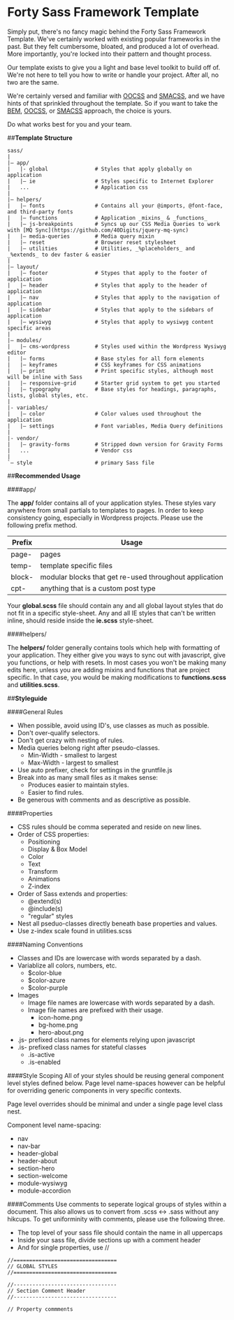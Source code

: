 # Forty Sass Framework Template

Simply put, there's no fancy magic behind the Forty Sass Framework Template. We've certainly worked with existing popular frameworks in the past. But they felt cumbersome, bloated, and produced a lot of overhead. More importantly, you're locked into their pattern and thought process.

Our template exists to give you a light and base level toolkit to build off of. We're not here to tell you how to write or handle your project. After all, no two are the same.

We're certainly versed and familiar with [OOCSS](http://oocss.org/) and [SMACSS](http://smacss.com/), and we have hints of that sprinkled throughout the template. So if you want to take the [BEM](http://bem.info/method/), [OOCSS](http://oocss.org/), or [SMACSS](http://smacss.com/) approach, the choice is yours.

Do what works best for you and your team.

##**Template Structure**
```
sass/
|
|– app/
|   |- global               # Styles that apply globally on application
|   |– ie                   # Styles specific to Internet Explorer
|   ...                     # Application css
|
|– helpers/
|   |– fonts                # Contains all your @imports, @font-face, and third-party fonts
|   |– functions            # Application _mixins_ & _functions_
|   |– js-breakpoints       # Syncs up our CSS Media Queries to work with [MQ Sync](https://github.com/40Digits/jquery-mq-sync)
|   |– media-queries        # Media query mixin
|   |– reset                # Browser reset stylesheet
|   |– utilities            # Utilities, _%placeholders_ and _%extends_ to dev faster & easier
|
|– layout/
|   |– footer               # Stypes that apply to the footer of application
|   |– header               # Styles that apply to the header of application
|   |– nav                  # Styles that apply to the navigation of application
|   |– sidebar              # Styles that apply to the sidebars of application
|   |– wysiwyg              # Styles that apply to wysiwyg content specific areas
|
|– modules/
|   |– cms-wordpress        # Styles used within the Wordpress Wysiwyg editor
|   |– forms                # Base styles for all form elements
|   |– keyframes            # CSS keyframes for CSS animations
|   |– print                # Print specific styles, although most will be inline with Sass
|   |– responsive-grid      # Starter grid system to get you started
|   |– typography           # Base styles for headings, paragraphs, lists, global styles, etc.
|
|- variables/
|   |– color                # Color values used throughout the application
|   |– settings             # Font variables, Media Query definitions
|
|- vendor/
|   |– gravity-forms        # Stripped down version for Gravity Forms
|   ...                     # Vendor css
|
`– style                    # primary Sass file
```

##**Recommended Usage**

####app/

The **app/** folder contains all of your application styles. These styles vary anywhere from small partials to templates to pages. In order to keep consistency going, especially in Wordpress projects. Please use the following prefix method.

| Prefix        | Usage                                                  |
| --------------|--------------------------------------------------------|
| page-         | pages                                                  |
| temp-         | template specific files                                |
| block-        | modular blocks that get re-used throughout application |
| cpt-          | anything that is a custom post type                    |

Your **global.scss** file should contain any and all global layout styles that do not fit in a specific style-sheet. Any and all IE styles that can't be written inline, should reside inside the **ie.scss** style-sheet.

####helpers/

The **helpers/** folder generally contains tools which help with formatting of your application. They either give you ways to sync out with javascript, give you functions, or help with resets. In most cases you won't be making many edits here, unless you are adding mixins and functions that are project specific. In that case, you would be making modifications to **functions.scss** and **utilities.scss**.




##**Styleguide**

####General Rules
* When possible, avoid using ID's, use classes as much as possible.
* Don't over-qualify selectors.
* Don't get crazy with nesting of rules.
* Media queries belong right after pseudo-classes.
  - Min-Width - smallest to largest
  - Max-Width - largest to smallest
* Use auto prefixer, check for settings in the gruntfile.js
* Break into as many small files as it makes sense:
  - Produces easier to maintain styles.
  - Easier to find rules.
* Be generous with comments and as descriptive as possible.

####Properties
* CSS rules should be comma seperated and reside on new lines.
* Order of CSS properties:
  - Positioning
  - Display & Box Model
  - Color
  - Text
  - Transform
  - Animations
  - Z-index
* Order of Sass extends and properties:
  - @extend(s)
  - @include(s)
  - "regular" styles
* Nest all pseduo-classes directly beneath base properties and values.
* Use z-index scale found in utilities.scss

####Naming Conventions
* Classes and IDs are lowercase with words separated by a dash.
* Variablize all colors, numbers, etc.
  - $color-blue
  - $color-azure
  - $color-purple
* Images
  - Image file names are lowercase with words separated by a dash.
  - Image file names are prefixed with their usage.
    - icon-home.png
    - bg-home.png
    - hero-about.png
* .js- prefixed class names for elements relying upon javascript
* .is- prefixed class names for stateful classes
  - .is-active
  - .is-enabled

####Style Scoping
All of your styles should be reusing general component level styles defined below. Page level name-spaces however can be helpful for overriding generic components in very specific contexts.

Page level overrides should be minimal and under a single page level class nest.

Component level name-spacing:

* nav
* nav-bar
* header-global
* header-about
* section-hero
* section-welcome
* module-wysiwyg
* module-accordion

####Comments
Use comments to seperate logical groups of styles within a document. This also allows us to convert from .scss <-> .sass without any hikcups. To get uniforminity with comments, please use the following three.

* The top level of your sass file should contain the name in all uppercaps
* Inside your sass file, divide sections up with a comment header
* And for single properties, use //

```
//=================================
// GLOBAL STYLES
//=================================

//---------------------------------
// Section Comment Header
//---------------------------------

// Property commments
```